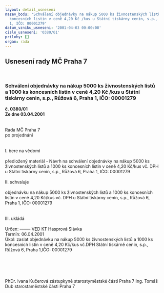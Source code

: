```yaml
---
layout: detail_usneseni
nazev_bodu: 'Schválení objednávky na nákup 5000 ks živnostenských listů a 1000 ks
  koncesních listin v ceně 4,20 Kč /kus u Státní tiskárny cenin, s.p., Růžová 6, Praha
  1, IČO: 00001279'
datum_vzniku_usneseni: '2001-04-03 00:00:00'
cislo_usneseni: '0380/01'
prilohy: []
organ: rada
---
```

<div id="ucUsn_pList" class="usn">
	<span><h2>Usnesení rady MČ Praha 7 </h2>
<br></span><div class="standBody">
<span><h3>Schválení objednávky na nákup 5000 ks živnostenských listů a 1000 ks koncesních listin v ceně 4,20 Kč /kus u Státní tiskárny cenin, s.p., Růžová 6, Praha 1, IČO: 00001279</h3></span><div class="center">
		<strong>č. 0380/01</strong><br>
	</div>
<div class="center">
		<strong>Ze dne 03.04.2001</strong><br><br>
	</div>
<br>Rada MČ Praha 7<br>po projednání<br><br><br>I.	bere na vědomí<br><br> předložený  materiál - Návrh na schválení objednávky na nákup 5000 ks živnostenských listů a 1000 ks koncesních listin v ceně 4,20 Kč/kus vč. DPH u Státní tiskárny cenin, s.p., Růžová 6, Praha 1, IČO: 00001279<br><br>II.	schvaluje <br><br>objednávku na nákup 5000 ks živnostenských listů a 1000 ks koncesních listin v ceně 4,20 Kč/kus vč. DPH u Státní tiskárny cenin, s.p., Růžová 6, Praha 1, IČO: 00001279<br><br><br>III.	ukládá <br><br> Určen:	–––––	VED KT Hasprová Slávka<br>Termín: 06.04.2001<br>Úkol:	zaslat objednávku na nákup 5000 ks  živnostenských listů a 1000 ks koncesních listin v ceně 4,20 Kč/kus vč.DPH Státní tiskárně cenin, s.p., Růžová 6, Praha 1,IČO: 00001279<br> <br><br><br><br> 	<br>PhDr. Ivana Kučerová zástupkyně starostyměstské části Praha 7	Ing. Tomáš Dub starostaměstské části Praha 7<br>	<br><br>
</div>
</div>